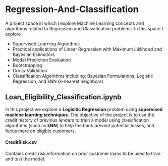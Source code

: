 # Regression-And-Classification
A project space in which I explore Machine Learning concepts and algorithms related to Regression and Classification problems. In this space I explore
- Supervised Learning Algorithms
- Practical applications of Linear Regression with Maximum Liklihood and Bayesian Estimators
- Model Prediction Evaluation
- Bootstrapping
- Cross-Validation
- Classification Algorithms including: Bayesian Formulations, Logistic Regression, and kNN (k-nearest neighbors)


## Loan_Eligibility_Classification.ipynb
In this project we explore a **Logisitic Regression** problem using **supervised machine learning techniques**. The objective of the project is to use the credit history of previous lenders to train a model using classification algorithms (such as **kNN**) to help the bank prevent potential losses, and focus more on eligible customers.

#### CreditRisk.csv
Contains credit risk information on prior customer loans to be used to train and test the model.
